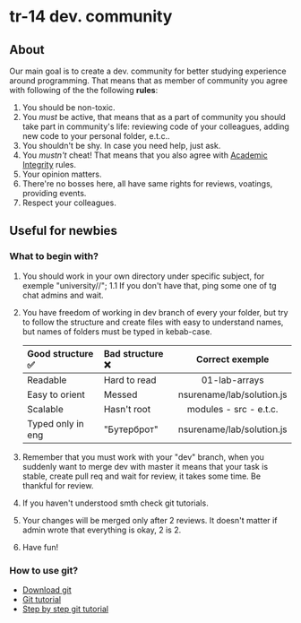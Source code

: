 # tr-14 dev. community
## About
Our main goal is to create a dev. community for better studying experience around programming. That means that as member of community you agree with following of the the following **rules**:
1. You should be non-toxic.
2. You *must* be active, that means that as a part of community you should take part in community's life: reviewing code of your colleagues, adding new code to your personal folder, e.t.c..
3. You shouldn't be shy. In case you need help, just ask.
4. You *mustn't* cheat! That means that you also agree with [Academic Integrity](https://kpi.ua/academic-integrity) rules.
5. Your opinion matters.
6. There're no bosses here, all have same rights for reviews, voatings, providing events.
7. Respect your colleagues.
## Useful for newbies
### What to begin with? 
1. You should work in your own directory under specific subject, for exemple "university/<subject>/<first-letter-of-your-name-surename>";
1.1 If you don't have that, ping some one of tg chat admins and wait. 
2. You have freedom of working in dev branch of every your folder, but try to follow the structure and create files with easy to understand names, but names of folders must be typed in kebab-case.  

    | Good structure ✅ | Bad structure ❌ | Correct exemple |
    |:-----------------|:------------------|:----------------:|
    | Readable | Hard to read | 01-lab-arrays |
    | Easy to orient | Messed | nsurename/lab/solution.js |
    | Scalable | Hasn't root | modules - src - e.t.c. |
    | Typed only in eng | "Бутерброт" | nsurename/lab/solution.js |    
3. Remember that you must work with your "dev" branch, when you suddenly want to merge dev with master it means that your task is stable, create pull req and wait for review, it takes some time. Be thankful for review.
4. If you haven't understood smth check git tutorials.
5. Your changes will be merged only after 2 reviews. It doesn't matter if admin wrote that everything is okay, 2 is 2.
6. Have fun!
### How to use git? 
* [Download git](https://git-scm.com/)
* [Git tutorial](https://www.youtube.com/watch?v=SEvR78OhGtw&feature=youtu.be)
* [Step by step git tutorial](https://githowto.com/ru)
